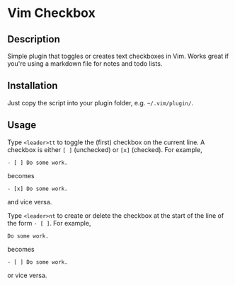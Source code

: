 

Vim Checkbox
============


Description
-----------

Simple plugin that toggles or creates text checkboxes in Vim. Works great
if you're using a markdown file for notes and todo lists.


Installation
------------

Just copy the script into your plugin folder, e.g. `~/.vim/plugin/`.


Usage
-----

Type `<leader>tt` to toggle the (first) checkbox on the current line. A checkbox
is either `[ ]` (unchecked) or `[x]` (checked). For example,

    - [ ] Do some work.

becomes

	- [x] Do some work.

and vice versa.

Type `<leader>nt` to create or delete the checkbox at the start of the
line of the form `- [ ]`. For example,

    Do some work.

becomes

    - [ ] Do some work.

or vice versa.





